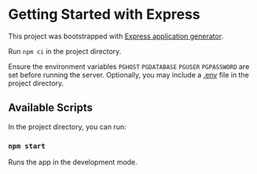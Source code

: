 # Getting Started with Express

This project was bootstrapped with [Express application generator](https://expressjs.com/en/starter/generator.html).

Run ```npm ci``` in the project directory.

Ensure the environment variables ```PGHOST``` ```PGDATABASE``` ```PGUSER``` ```PGPASSWORD``` are set before running the server.
Optionally, you may include a [.env](https://www.npmjs.com/package/dotenv#usage) file in the project directory.

## Available Scripts

In the project directory, you can run:

### `npm start`

Runs the app in the development mode.